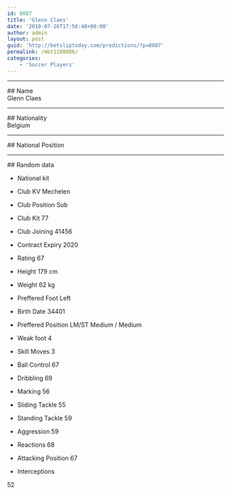 ```yaml
---
id: 8087
title: 'Glenn Claes'
date: '2010-07-26T17:56:40+00:00'
author: admin
layout: post
guid: 'http://betsliptoday.com/predictions/?p=8087'
permalink: /mbt1108086/
categories:
    - 'Soccer Players'
---
```


- - - - - -

\## Name  
 Glenn Claes

- - - - - -

\## Nationality  
 Belgium

- - - - - -

\## National Position

- - - - - -

\## Random data

- National kit
- Club
 KV Mechelen

- Club Position
 Sub

- Club Kit
 77

- Club Joining
 41456

- Contract Expiry
 2020

- Rating
 67

- Height
 179 cm

- Weight
 62 kg

- Preffered Foot
 Left

- Birth Date
 34401

- Preffered Position
 LM/ST Medium / Medium

- Weak foot
 4

- Skill Moves
 3

- Ball Control
 67

- Dribbling
 69

- Marking
 56

- Sliding Tackle
 55

- Standing Tackle
 59

- Aggression
 59

- Reactions
 68

- Attacking Position
 67

- Interceptions

 52